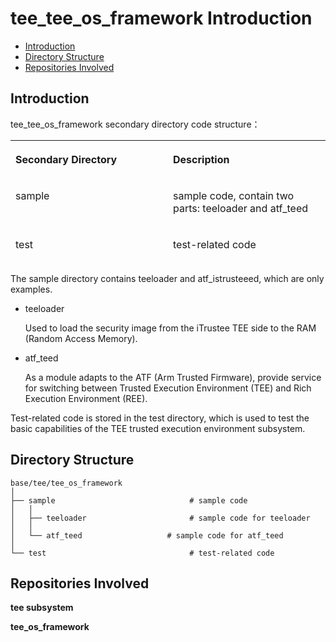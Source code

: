# tee_tee_os_framework Introduction<a name="ZH-CN_TOPIC_0000001148528849"></a>

-   [Introduction](#section11660541593)
-   [Directory Structure](#section161941989596)
-   [Repositories Involved](#section1371113476307)

## Introduction<a name="section11660541593"></a>

tee_tee_os_framework secondary directory code structure：

<a name="table2977131081412"></a>
<table><thead align="left"><tr id="row7977610131417"><th class="cellrowborder" valign="top" width="50%" id="mcps1.2.3.1.1"><p id="p18792459121314"><a name="p18792459121314"></a><a name="p18792459121314"></a>Secondary Directory</p>
</th>
<th class="cellrowborder" valign="top" width="50%" id="mcps1.2.3.1.2"><p id="p77921459191317"><a name="p77921459191317"></a><a name="p77921459191317"></a>Description</p>
</th>

<tr id="row6978161091412"><td class="cellrowborder" valign="top" width="50%" headers="mcps1.2.3.1.1 "><p id="p64006181102"><a name="p64006181102"></a><a name="p64006181102"></a>sample</p>
</td>
<td class="cellrowborder" valign="top" width="50%" headers="mcps1.2.3.1.2 "><p id="p7456843192018"><a name="p7456843192018"></a><a name="p7456843192018"></a>sample code, contain two parts: teeloader and atf_teed</p>
</td>
</tr>

<tr id="row6978201031415"><td class="cellrowborder" valign="top" width="50%" headers="mcps1.2.3.1.1 "><p id="p1978910485104"><a name="p1978910485104"></a><a name="p1978910485104"></a>test</p>
</td>
<td class="cellrowborder" valign="top" width="50%" headers="mcps1.2.3.1.2 "><p id="p1059035912204"><a name="p1059035912204"></a><a name="p1059035912204"></a>test-related code</p>
</td>
</tr>
</tbody>
</table>

The sample directory contains teeloader and atf_istrusteeed, which are only examples.
-  teeloader 

    Used to load the security image from the iTrustee TEE side to the RAM (Random Access Memory).

-  atf_teed

    As a module adapts to the ATF (Arm Trusted Firmware), provide service for switching between Trusted Execution Environment (TEE) and Rich Execution Environment (REE).

Test-related code is stored in the test directory, which is used to test the basic capabilities of the TEE trusted execution environment subsystem.

## Directory Structure<a name="section161941989596"></a>

```
base/tee/tee_os_framework
│ 
├── sample                              # sample code
│   │  
│   ├── teeloader                       # sample code for teeloader
│   │  
│   └── atf_teed                   # sample code for atf_teed
│ 
└── test                                # test-related code
```

## Repositories Involved<a name="section1371113476307"></a>

**tee subsystem**

**tee_os_framework**
